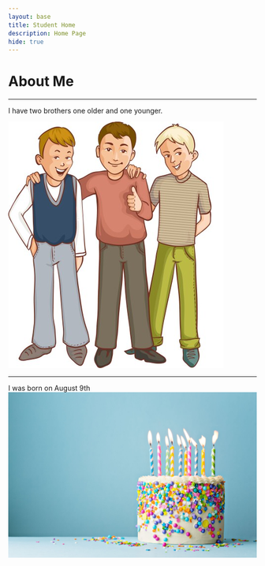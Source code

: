 ```yaml
---
layout: base
title: Student Home 
description: Home Page
hide: true
---
```


# About Me







_______________________________________________________________________________
I have two brothers one older and one younger.


![alt text](images/three-happy-cartoon-boys-who-support-each-other-vector-9170265.jpg)








_______________________________________________________________________________
 



I was born on August 9th
![alt text](images/birthday-cake-decorated-with-colorful-sprinkles-and-royalty-free-image-1653509348.jpg)